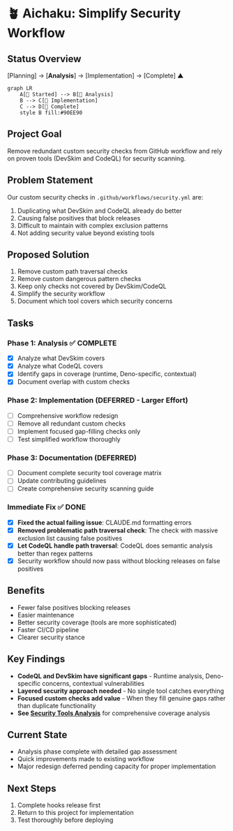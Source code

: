 # 🪴 Aichaku: Simplify Security Workflow

## Status Overview

[Planning] → [**Analysis**] → [Implementation] → [Complete]
                    ▲

```mermaid
graph LR
    A[🌱 Started] --> B[🌿 Analysis]
    B --> C[🌿 Implementation]
    C --> D[🍃 Complete]
    style B fill:#90EE90
```

## Project Goal
Remove redundant custom security checks from GitHub workflow and rely on proven tools (DevSkim and CodeQL) for security scanning.

## Problem Statement
Our custom security checks in `.github/workflows/security.yml` are:
1. Duplicating what DevSkim and CodeQL already do better
2. Causing false positives that block releases
3. Difficult to maintain with complex exclusion patterns
4. Not adding security value beyond existing tools

## Proposed Solution
1. Remove custom path traversal checks
2. Remove custom dangerous pattern checks  
3. Keep only checks not covered by DevSkim/CodeQL
4. Simplify the security workflow
5. Document which tool covers which security concerns

## Tasks

### Phase 1: Analysis ✅ COMPLETE
- [x] Analyze what DevSkim covers
- [x] Analyze what CodeQL covers  
- [x] Identify gaps in coverage (runtime, Deno-specific, contextual)
- [x] Document overlap with custom checks

### Phase 2: Implementation (DEFERRED - Larger Effort)
- [ ] Comprehensive workflow redesign
- [ ] Remove all redundant custom checks
- [ ] Implement focused gap-filling checks only
- [ ] Test simplified workflow thoroughly

### Phase 3: Documentation (DEFERRED)
- [ ] Document complete security tool coverage matrix
- [ ] Update contributing guidelines
- [ ] Create comprehensive security scanning guide

### Immediate Fix ✅ DONE
- [x] **Fixed the actual failing issue**: CLAUDE.md formatting errors 
- [x] **Removed problematic path traversal check**: The check with massive exclusion list causing false positives
- [x] **Let CodeQL handle path traversal**: CodeQL does semantic analysis better than regex patterns
- [x] Security workflow should now pass without blocking releases on false positives

## Benefits
- Fewer false positives blocking releases
- Easier maintenance
- Better security coverage (tools are more sophisticated)
- Faster CI/CD pipeline
- Clearer security stance

## Key Findings
- **CodeQL and DevSkim have significant gaps** - Runtime analysis, Deno-specific concerns, contextual vulnerabilities
- **Layered security approach needed** - No single tool catches everything
- **Focused custom checks add value** - When they fill genuine gaps rather than duplicate functionality
- **See [Security Tools Analysis](security-tools-analysis.md)** for comprehensive coverage analysis

## Current State
- Analysis phase complete with detailed gap assessment
- Quick improvements made to existing workflow
- Major redesign deferred pending capacity for proper implementation

## Next Steps
1. Complete hooks release first
2. Return to this project for implementation
3. Test thoroughly before deploying